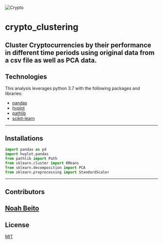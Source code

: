 ![Crypto](https://ripplecoinnews.com/wp-content/uploads/2021/08/cryptocurrency-22-1200x900.jpg)
# crypto_clustering
Cluster Cryptocurrencies by their performance in different time periods using original data from a csv file as well as PCA data. 
---
## Technologies
This analysis leverages python 3.7 with the following packages and libraries:
* [pandas](https://github.com/pandas-dev/pandas)
* [hvplot](https://github.com/holoviz/hvplot)
* [pathlib](https://github.com/python/cpython/blob/main/Lib/pathlib.py)
* [scikit-learn](https://github.com/scikit-learn/scikit-learn)

---
## Installations
```python
import pandas as pd
import hvplot.pandas
from pathlib import Path
from sklearn.cluster import KMeans
from sklearn.decomposition import PCA
from sklearn.preprocessing import StandardScaler
```
---
## Contributors
[Noah Beito](https://www.linkedin.com/in/noah-beito/)
---
## License
[MIT](https://github.com/git/git-scm.com/blob/main/MIT-LICENSE.txt)
